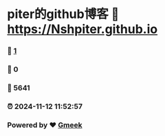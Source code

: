 # piter的github博客 :link: https://Nshpiter.github.io 
### :page_facing_up: [1](https://Nshpiter.github.io/tag.html) 
### :speech_balloon: 0 
### :hibiscus: 5641 
### :alarm_clock: 2024-11-12 11:52:57 
### Powered by :heart: [Gmeek](https://github.com/Meekdai/Gmeek)
